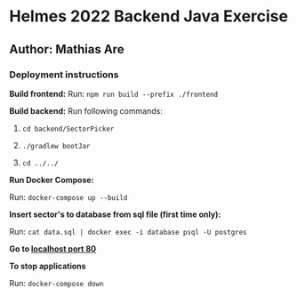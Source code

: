 # Helmes 2022 Backend Java Exercise

## Author: Mathias Are


### Deployment instructions

**Build frontend:**
Run: `npm run build --prefix ./frontend`

**Build backend:**
Run following commands:

1. `cd backend/SectorPicker`

2. `./gradlew bootJar`

3. `cd ../../`

**Run Docker Compose:**

Run: `docker-compose up --build`


**Insert sector's to database from sql file (first time only):**

Run: `cat data.sql | docker exec -i database psql -U postgres`

**Go to [localhost port 80](http://localhost/)**


**To stop applications**

Run: `docker-compose down`